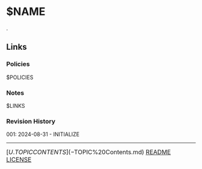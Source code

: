 # $NAME
.
## Links
### Policies
$POLICIES
### Notes
$LINKS
### Revision History
001: 2024-08-31 - INITIALIZE

---
<font size=3>[$U.TOPIC CONTENTS](-%20$TOPIC%20Contents.md)
[README](README.md)
[LICENSE](LICENSE)<font>